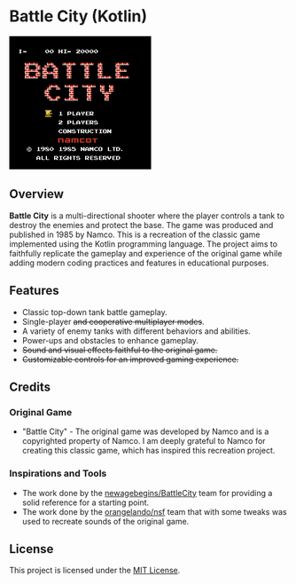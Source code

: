 # Battle City (Kotlin)

![Main Menu Screenshot](src/test/resources/main_menu.png)

## Overview

**Battle City** is a multi-directional shooter where the player controls a tank to destroy the enemies and protect the base. The game was produced and published in 1985 by Namco.
This is a recreation of the classic game implemented using the Kotlin programming language. The project aims to faithfully replicate the gameplay and experience of the original game while adding modern coding practices and features in educational purposes.

## Features
* Classic top-down tank battle gameplay.
* Single-player ~~and cooperative multiplayer modes~~.
* A variety of enemy tanks with different behaviors and abilities.
* Power-ups and obstacles to enhance gameplay.
* ~~Sound and visual effects faithful to the original game.~~
* ~~Customizable controls for an improved gaming experience.~~

## Credits
### Original Game
* "Battle City" - The original game was developed by Namco and is a copyrighted property of Namco. I am deeply grateful to Namco for creating this classic game, which has inspired this recreation project.
### Inspirations and Tools
* The work done by the [newagebegins/BattleCity](https://github.com/newagebegins/BattleCity) team for providing a solid reference for a starting point.
* The work done by the [orangelando/nsf](https://github.com/orangelando/nsf) team that with some tweaks was used to recreate sounds of the original game.

## License
This project is licensed under the [MIT License](LICENSE).